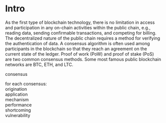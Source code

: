 # Intro

As the first type of blockchain technology, there is no limitation in access and participation in any on-chain activities within the public chain, e.g., reading data, sending confirmable transactions, and competing for billing. The decentralized nature of the public chain requires a method for verifying the authentication of data. A consensus algorithm is often used among participants in the blockchain so that they reach an agreement on the current state of the ledger. Proof of work (PoW) and proof of stake (PoS) are two common consensus methods. Some most famous public blockchain networks are BTC, ETH, and LTC.

&#x20;

consensus

for each consensus:\
&#x20;    origination\
&#x20;    application\
&#x20;    mechanism\
&#x20;    performance\
&#x20;    shortcoming\
&#x20;    vulnerability\
&#x20;   &#x20;



